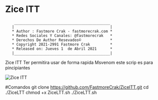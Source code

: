 # Zice lTT


        ___________________________________________
       |                                           |
       * Author : Fastmore Crak - fastmorecrak.com *
       * Redes Sociales Y Canales: @fastmorecrak   *
       * Derechos De Author Resevados©             *
       * Copyright 2021-2991 Fastmore Crak         *
       * Released on: Jueves 1  de Abril 2021      *
       |___________________________________________|


Zice lTT Ter permitira usar de forma rapida Msvenom 
este scrip es para pincipiantes

![Zice ITT](https://mexicanpentester.com/wp-content/uploads/2019/11/68747470733a2f2f692e696d6775722e636f6d2f744e39713569472e706e67.png)

#Comandos
 git clone https://github.com/FastmoreCrak/ZicelTT.git
 cd ./ZiceLTT
 chmod +x ZiceLTT.sh
 ./ZiceLTT.sh
